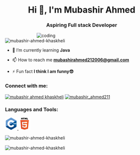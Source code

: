 <h1 align="center">Hi 👋, I'm Mubashir Ahmed</h1>
<h3 align="center">Aspiring Full stack Developer</h3>

<img align="right" alt="coding" width="400" src="">


<p align="left"> <img src="https://komarev.com/ghpvc/?username=mubashir-ahmed-khaskheli&label=Profile%20views&color=0e75b6&style=flat" alt="mubashir-ahmed-khaskheli" /> </p>

- 🌱 I’m currently learning **Java**

- 📫 How to reach me **mubashirahmed212006@gmail.com**

- ⚡ Fun fact **I think I am funny😎**

<h3 align="left">Connect with me:</h3>
<p align="left">
<a href="https://linkedin.com/in/mubashir ahmed khaskheli" target="blank"><img align="center" src="https://raw.githubusercontent.com/rahuldkjain/github-profile-readme-generator/master/src/images/icons/Social/linked-in-alt.svg" alt="mubashir ahmed khaskheli" height="30" width="40" /></a>
<a href="https://instagram.com/mubashir_ahmed211" target="blank"><img align="center" src="https://raw.githubusercontent.com/rahuldkjain/github-profile-readme-generator/master/src/images/icons/Social/instagram.svg" alt="mubashir_ahmed211" height="30" width="40" /></a>
</p>

<h3 align="left">Languages and Tools:</h3>
<p align="left"> <a href="https://www.w3schools.com/cpp/" target="_blank" rel="noreferrer"> <img src="https://raw.githubusercontent.com/devicons/devicon/master/icons/cplusplus/cplusplus-original.svg" alt="cplusplus" width="40" height="40"/> </a> <a href="https://www.w3.org/html/" target="_blank" rel="noreferrer"> <img src="https://raw.githubusercontent.com/devicons/devicon/master/icons/html5/html5-original-wordmark.svg" alt="html5" width="40" height="40"/> </a> </p>

<p><img align="center" src="https://github-readme-stats.vercel.app/api/top-langs?username=mubashir-ahmed-khaskheli&show_icons=true&locale=en&layout=compact" alt="mubashir-ahmed-khaskheli" /></p>

<p><img align="center" src="https://github-readme-streak-stats.herokuapp.com/?user=mubashir-ahmed-khaskheli&" alt="mubashir-ahmed-khaskheli" /></p>
